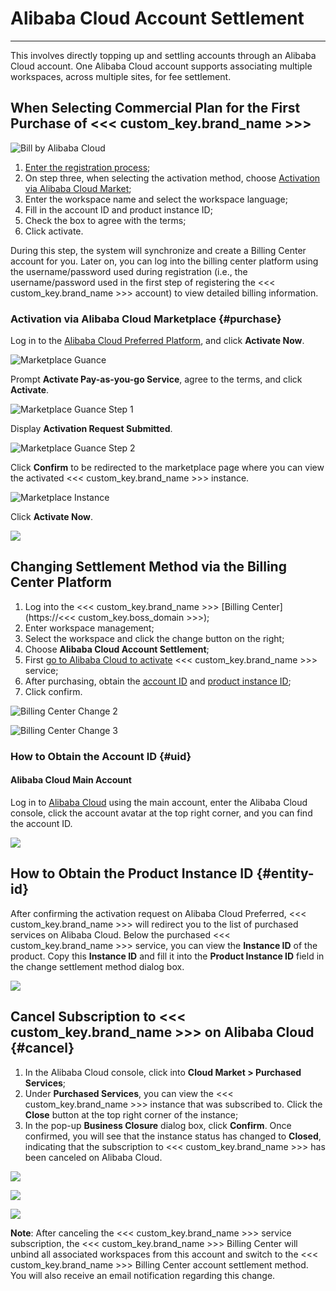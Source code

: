 # Alibaba Cloud Account Settlement
---

This involves directly topping up and settling accounts through an Alibaba Cloud account. One Alibaba Cloud account supports associating multiple workspaces, across multiple sites, for fee settlement.

## When Selecting Commercial Plan for the First Purchase of <<< custom_key.brand_name >>>

![Bill by Alibaba Cloud](../../img/bill-by-ali.png)

1. [Enter the registration process](../../plans/commercial-register.md);
2. On step three, when selecting the activation method, choose [Activation via Alibaba Cloud Market](#purchase);
3. Enter the workspace name and select the workspace language;
4. Fill in the account ID and product instance ID;
5. Check the box to agree with the terms;
6. Click activate.

During this step, the system will synchronize and create a Billing Center account for you. Later on, you can log into the billing center platform using the username/password used during registration (i.e., the username/password used in the first step of registering the <<< custom_key.brand_name >>> account) to view detailed billing information.

### Activation via Alibaba Cloud Marketplace {#purchase}

Log in to the [Alibaba Cloud Preferred Platform](https://market.aliyun.com/products/56838014/cmgj00053362.html?spm=5176.19720258.J_3207526240.210.62c176f4i6AFbF), and click **Activate Now**.

![Marketplace Guance](../../img/market-guance.png)

Prompt **Activate Pay-as-you-go Service**, agree to the terms, and click **Activate**.

![Marketplace Guance Step 1](../../img/market-guance-1.png)

Display **Activation Request Submitted**.

![Marketplace Guance Step 2](../../img/market-guance-2.png)

Click **Confirm** to be redirected to the marketplace page where you can view the activated <<< custom_key.brand_name >>> instance.

![Marketplace Instance](../../img/10.aliyun_market_1.png)

Click **Activate Now**.

![](../img/6.aliyun_6.png)

## Changing Settlement Method via the Billing Center Platform

1. Log into the <<< custom_key.brand_name >>> [Billing Center](https://<<< custom_key.boss_domain >>>);
2. Enter workspace management;
3. Select the workspace and click the change button on the right;
4. Choose **Alibaba Cloud Account Settlement**;
5. First [go to Alibaba Cloud to activate](#purchase) <<< custom_key.brand_name >>> service;
6. After purchasing, obtain the [account ID](#id) and [product instance ID](#entity-id);
7. Click confirm.

![Billing Center Change 2](../../img/bill-by-center-2.png)

![Billing Center Change 3](../../img/bill-by-center-3.png)

### How to Obtain the Account ID {#uid}

#### Alibaba Cloud Main Account

Log in to [Alibaba Cloud](https://www.aliyun.com) using the main account, enter the Alibaba Cloud console, click the account avatar at the top right corner, and you can find the account ID.

![](../img/6.aliyun_2.png)


<!--

### Alibaba Cloud RAM Sub-Account

Log in to [Alibaba Cloud](https://www.aliyun.com) via RAM, enter the Alibaba Cloud console, click the account avatar at the top right corner, and you can find the main account UID after the @ in the RAM account.

![](../img/20.aliyun_3.png)
-->



## How to Obtain the Product Instance ID {#entity-id}

After confirming the activation request on Alibaba Cloud Preferred, <<< custom_key.brand_name >>> will redirect you to the list of purchased services on Alibaba Cloud. Below the purchased <<< custom_key.brand_name >>> service, you can view the **Instance ID** of the product. Copy this **Instance ID** and fill it into the **Product Instance ID** field in the change settlement method dialog box.

![](../img/10.aliyun_market_5.png)

## Cancel Subscription to <<< custom_key.brand_name >>> on Alibaba Cloud {#cancel}

1. In the Alibaba Cloud console, click into **Cloud Market > Purchased Services**;
2. Under **Purchased Services**, you can view the <<< custom_key.brand_name >>> instance that was subscribed to. Click the **Close** button at the top right corner of the instance;
3. In the pop-up **Business Closure** dialog box, click **Confirm**. Once confirmed, you will see that the instance status has changed to **Closed**, indicating that the subscription to <<< custom_key.brand_name >>> has been canceled on Alibaba Cloud.

![](../img/10.aliyun_market_1.png)

![](../img/1.aliyun_cancel_2.png)

![](../img/1.aliyun_cancel_3.png)

**Note**: After canceling the <<< custom_key.brand_name >>> service subscription, the <<< custom_key.brand_name >>> Billing Center will unbind all associated workspaces from this account and switch to the <<< custom_key.brand_name >>> Billing Center account settlement method. You will also receive an email notification regarding this change.